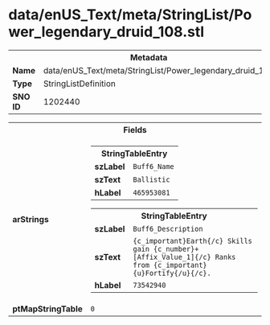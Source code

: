 <h1>data/enUS_Text/meta/StringList/Power_legendary_druid_108.stl</h1><table><tr><th colspan="100%">Metadata</th></tr><tr><td><b>Name</b></td><td>data/enUS_Text/meta/StringList/Power_legendary_druid_108.stl</td></tr><tr><td><b>Type</b></td><td>StringListDefinition</td></tr><tr><td><b>SNO ID</b></td><td>1202440</td></tr></table>

<table><tr><th colspan="100%">Fields</th></tr><tr><td><b>arStrings</b></td><td><table><tr><th colspan="100%">StringTableEntry</th></tr><tr><td><b>szLabel</b></td><td><code>Buff6_Name</code></td></tr><tr><td><b>szText</b></td><td><code>Ballistic</code></td></tr><tr><td><b>hLabel</b></td><td><code>465953081</code></td></tr></table>


<table><tr><th colspan="100%">StringTableEntry</th></tr><tr><td><b>szLabel</b></td><td><code>Buff6_Description</code></td></tr><tr><td><b>szText</b></td><td><code>{c_important}Earth{/c} Skills gain {c_number}+[Affix_Value_1]{/c} Ranks from {c_important}{u}Fortify{/u}{/c}.</code></td></tr><tr><td><b>hLabel</b></td><td><code>73542940</code></td></tr></table>


</td></tr><tr><td><b>ptMapStringTable</b></td><td><code>0</code></td></tr></table>

